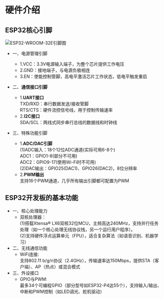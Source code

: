 # 硬件介绍
## ESP32核心引脚
![ESP32-WROOM-32E引脚图](https://i-blog.csdnimg.cn/blog_migrate/8fb83df5a134720e35fa81769347042d.png)
- 一、电源管理引脚
  * 1.VCC​​：3.3V电源输入端子，为整个芯片提供工作电压
  * 2.​GND​​：接地端子，与电源负极相连
  * ​3.​EN​​：使能控制管脚，高电平激活芯片工作状态，低电平触发重启

- 二、**通信接口引脚**
  * 1.**UART接口**
  <br>TXD/RXD​​：串行数据发送/接收管脚
​  <br>​RTS/CTS​​：硬件流控信号线，用于控制传输速率
  * 2.**I2C接口**
  <br>SDA/SCL​​：两线式同步串行总线的数据线和时钟线
- 三、特殊功能引脚
  * 1.**ADC/DAC引脚**
  <br>(1)ADC输入​​：18个12位ADC通道(实际可用6-8个)
  <br>ADC1：GPIO1-8(部分不可用)
  <br>ADC2：GPIO9-17(使用Wi-Fi时不可用)
  <br>(2)DAC输出​​：GPIO25(DAC1)、GPIO26(DAC2)，8位分辨率
  * 2.**PWM输出**
  <br>支持16个PWM通道，几乎所有输出引脚都可配置为PWM


## ESP32开发板的基本功能
- 一、核心处理能力
  * 双核处理器：
  <br>(1)搭载Xtensa® LX6双核32位MCU，主频高达240MHz，支持并行任务处理（如一个核心处理无线协议栈，另一个运行用户程序）。
  <br>(2)支持硬件浮点运算单元（FPU），适合复杂算法（如语音识别、机器学习）
- 二、无线通信功能
  * WiFi连接:
  <br>支持802.11 b/g/n协议（2.4GHz），传输速率达150Mbps，提供STA（客户端）、AP（热点）或混合模式
- 三、外设接口
  * GPIO与PWM:
  <br>最多34个可编程GPIO（部分型号如ESP32-P4达55个），支持输入/输出、中断和PWM控制（如LED调光、舵机驱动）
